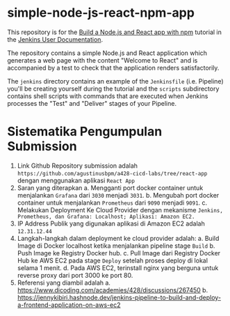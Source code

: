 # simple-node-js-react-npm-app

This repository is for the
[Build a Node.js and React app with npm](https://jenkins.io/doc/tutorials/build-a-node-js-and-react-app-with-npm/)
tutorial in the [Jenkins User Documentation](https://jenkins.io/doc/).

The repository contains a simple Node.js and React application which generates
a web page with the content "Welcome to React" and is accompanied by a test to
check that the application renders satisfactorily.

The `jenkins` directory contains an example of the `Jenkinsfile` (i.e. Pipeline)
you'll be creating yourself during the tutorial and the `scripts` subdirectory
contains shell scripts with commands that are executed when Jenkins processes
the "Test" and "Deliver" stages of your Pipeline.

# Sistematika Pengumpulan Submission

1. Link Github Repository submission adalah `https://github.com/agustinusbpm/a428-cicd-labs/tree/react-app` dengan menggunakan aplikasi `React App`
2. Saran yang diterapkan
    a. Mengganti port docker container untuk menjalankan `Grafana` dari `3030` menjadi `3031`.
    b. Mengubah port docker container untuk menjalankan `Prometheus` dari `9090` menjadi `9091`.
    c. Melakukan Deployment Ke Cloud Provider dengan mekanisme `Jenkins, Prometheus, dan Grafana: Localhost; Aplikasi: Amazon EC2.`
3. IP Address Publik yang digunakan aplikasi di Amazon EC2 adalah `12.31.12.44`
4. Langkah-langkah dalam deployment ke cloud provider adalah:
    a. Build Image di Docker localhost ketika menjalankan pipeline stage `Build`
    b. Push Image ke Registry Docker hub.
    c. Pull Image dari Registry Docker Hub ke AWS EC2 pada stage `Deploy` setelah proses deploy di lokal selama 1 menit.
    d. Pada AWS EC2, terinstall nginx yang berguna untuk reverse proxy dari port 3000 ke port 80.
5. Referensi yang diambil adalah
    a. https://www.dicoding.com/academies/428/discussions/267450
    b. https://jennykibiri.hashnode.dev/jenkins-pipeline-to-build-and-deploy-a-frontend-application-on-aws-ec2